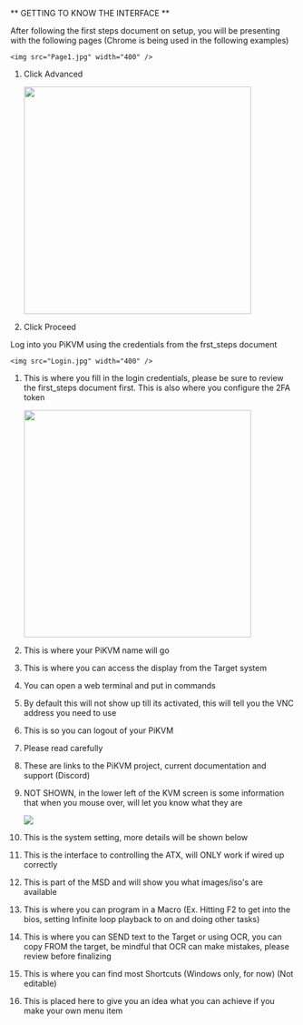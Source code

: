 ** GETTING TO KNOW THE INTERFACE **

After following the first steps document on setup, you will be presenting with the following pages (Chrome is being used in the following examples)

    <img src="Page1.jpg" width="400" />

1) Click Advanced

    <img src="Page2.jpg" width="400" />

1) Click Proceed

Log into you PiKVM using the credentials from the frst_steps document

    <img src="Login.jpg" width="400" />

1) This is where you fill in the login credentials, please be sure to review the first_steps document first.
   This is also where you configure the 2FA token

    <img src="Portal.jpg" width="400" />

1) This is where your PiKVM name will go
2) This is where you can access the display from the Target system
3) You can open a web terminal and put in commands
4) By default this will not show up till its activated, this will tell you the VNC address you need to use
5) This is so you can logout of your PiKVM
6) Please read carefully
7) These are links to the PiKVM project, current documentation and support (Discord)
8) NOT SHOWN, in the lower left of the KVM screen is some information that when you mouse over, will let you know what they are

    <img src="Toolbar.jpg" />

1) This is the system setting, more details will be shown below
2) This is the interface to controlling the ATX, will ONLY work if wired up correctly
3) This is part of the MSD and will show you what images/iso's are available
4) This is where you can program in a Macro (Ex. Hitting F2 to get into the bios, setting Infinite loop playback to on and doing other tasks)
5) This is where you can SEND text to the Target or using OCR, you can copy FROM the target, be mindful that OCR can make mistakes, please review before finalizing
6) This is where you can find most Shortcuts (Windows only, for now) (Not editable)
7) This is placed here to give you an idea what you can achieve if you make your own menu item

